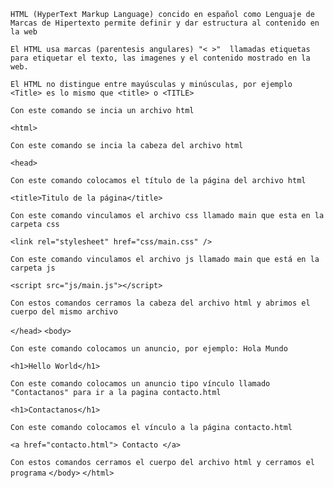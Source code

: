 ```HTML (HyperText Markup Language) concido en español como Lenguaje de Marcas de Hipertexto permite definir y dar estructura al contenido en la web```

```El HTML usa marcas (parentesis angulares) "< >"  llamadas etiquetas para etiquetar el texto, las imagenes y el contenido mostrado en la web.```

```El HTML no distingue entre mayúsculas y minúsculas, por ejemplo <Title> es lo mismo que <title> o <TITLE>```

```Con este comando se incia un archivo html```

```<html>```

```Con este comando se incia la cabeza del archivo html```

```<head>```

```Con este comando colocamos el título de la página del archivo html```

```<title>Titulo de la página</title>```

```Con este comando vinculamos el archivo css llamado main que esta en la carpeta css```

```<link rel="stylesheet" href="css/main.css" />```

```Con este comando vinculamos el archivo js llamado main que está en la carpeta js```

```<script src="js/main.js"></script>```

```Con estos comandos cerramos la cabeza del archivo html y abrimos el cuerpo del mismo archivo```

```</head>```
```<body>```

```Con este comando colocamos un anuncio, por ejemplo: Hola Mundo```

```<h1>Hello World</h1>```

```Con este comando colocamos un anuncio tipo vínculo llamado "Contactanos" para ir a la pagina contacto.html```

```<h1>Contactanos</h1>```

```Con este comando colocamos el vínculo a la página contacto.html```

```<a href="contacto.html"> Contacto </a>```

```Con estos comandos cerramos el cuerpo del archivo html y cerramos el programa```
```</body>```
```</html>```
